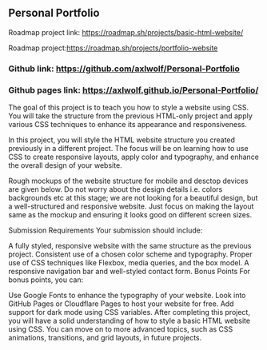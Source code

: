 ## Personal Portfolio

Roadmap project link: https://roadmap.sh/projects/basic-html-website/

Roadmap project:https://roadmap.sh/projects/portfolio-website

### Github link: https://github.com/axlwolf/Personal-Portfolio

### Github pages link: https://axlwolf.github.io/Personal-Portfolio/

The goal of this project is to teach you how to style a website using CSS. You will take the structure from the previous HTML-only project and apply various CSS techniques to enhance its appearance and responsiveness.

In this project, you will style the HTML website structure you created previously in a different project. The focus will be on learning how to use CSS to create responsive layouts, apply color and typography, and enhance the overall design of your website.

Rough mockups of the website structure for mobile and desctop devices are given below. Do not worry about the design details i.e. colors backgrounds etc at this stage; we are not looking for a beautiful design, but a well-structured and responsive website. Just focus on making the layout same as the mockup and ensuring it looks good on different screen sizes.

Submission Requirements
Your submission should include:

A fully styled, responsive website with the same structure as the previous project.
Consistent use of a chosen color scheme and typography.
Proper use of CSS techniques like Flexbox, media queries, and the box model.
A responsive navigation bar and well-styled contact form.
Bonus Points
For bonus points, you can:

Use Google Fonts to enhance the typography of your website.
Look into GitHub Pages or Cloudflare Pages to host your website for free.
Add support for dark mode using CSS variables.
After completing this project, you will have a solid understanding of how to style a basic HTML website using CSS. You can move on to more advanced topics, such as CSS animations, transitions, and grid layouts, in future projects.
